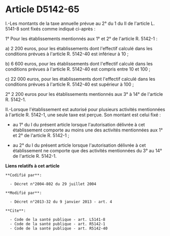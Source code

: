 # Article D5142-65

I.-Les montants de la taxe annuelle prévue au 2° du 1 du II de l'article L. 5141-8 sont fixés comme indiqué ci-après : 

1° Pour les établissements mentionnés aux 1° et 2° de l'article R. 5142-1 : 

a) 2 200 euros, pour les établissements dont l'effectif calculé dans les conditions prévues à l'article R. 5142-40 est
inférieur à 10 ; 

b) 6 600 euros, pour les établissements dont l'effectif calculé dans les conditions prévues à l'article R. 5142-40 est
compris entre 10 et 100 ; 

c) 22 000 euros, pour les établissements dont l'effectif calculé dans les conditions prévues à l'article R. 5142-40 est
supérieur à 100 ; 

2° 2 200 euros pour les établissements mentionnés aux 3° à 14° de l'article R. 5142-1. 

II.-Lorsque l'établissement est autorisé pour plusieurs activités mentionnées à l'article R. 5142-1, une seule taxe est
perçue. Son montant est celui fixé :

- au 1° du I du présent article lorsque l'autorisation délivrée à cet établissement comporte au moins une des activités
mentionnées aux 1° et 2° de l'article R. 5142-1 ;

- au 2° du I du présent article lorsque l'autorisation délivrée à cet établissement ne comporte que des activités mentionnées
du 3° au 14° de l'article R. 5142-1.

**Liens relatifs à cet article**

	**Codifié par**:

	  - Décret n°2004-802 du 29 juillet 2004

	**Modifié par**:

	  - Décret n°2013-32 du 9 janvier 2013 - art. 4

	**Cite**:

	  - Code de la santé publique - art. L5141-8
	  - Code de la santé publique - art. R5142-1
	  - Code de la santé publique - art. R5142-40
